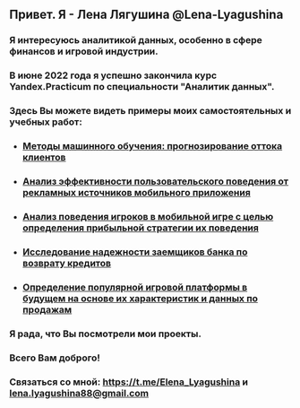 ##  Привет. Я - Лена Лягушина @Lena-Lyagushina
### Я интересуюсь аналитикой данных, особенно в сфере финансов и игровой индустрии.
###  В июне 2022 года я успешно закончила курс Yandex.Practicum по специальности "Аналитик данных".
###  Здесь Вы можете видеть примеры моих самостоятельных и учебных работ:
* ### [Методы машинного обучения: прогнозирование оттока клиентов]( https://github.com/Lena-Lyagushina/PORTFOLIO-DATA-ANALYSIS/tree/main/Machine%20Learning:%20Churn%20Prediction)
* ### [Анализ эффективности пользовательского поведения от рекламных источников мобильного приложения](https://github.com/Lena-Lyagushina/PORTFOLIO-DATA-ANALYSIS/tree/main/analysis%20of%20business%20and%20product%20indicators)
* ### [Анализ поведения игроков в мобильной игре с целью определения прибыльной стратегии их поведения](https://github.com/Lena-Lyagushina/PORTFOLIO-DATA-ANALYSIS/tree/main/analysis%20of%20the%20behavior%20of%20players%20in%20a%20mobile%20game)
* ### [Исследование надежности заемщиков банка по возврату кредитов](https://github.com/Lena-Lyagushina/PORTFOLIO-DATA-ANALYSIS/tree/main/bank%20borrower%20reliability%20study)
* ### [Определение популярной игровой платформы в будущем на основе их характеристик и данных по продажам](https://github.com/Lena-Lyagushina/PORTFOLIO-DATA-ANALYSIS/tree/main/future%20popular%20gaming%20platform)



### Я рада, что Вы посмотрели мои проекты.
### Всего Вам доброго!

###  Связаться со мной: https://t.me/Elena_Lyagushina и lena.lyagushina88@gmail.com
